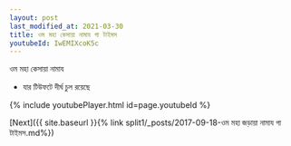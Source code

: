 ```yaml
---
layout: post
last_modified_at: 2021-03-30
title: ওম মহা কেসায়া নামায গা টাইমস
youtubeId: IwEMIXcoK5c
---
```

 
 
 ওম মহা কেসায়া নামায  
 
 -  যার টিউফটে দীর্ঘ চুল রয়েছে 
 
  
 
  
 
 
 
 
 
 


{% include youtubePlayer.html id=page.youtubeId %}
 
[Next]({{ site.baseurl }}{% link  split1/_posts/2017-09-18-ওম মহা জড়ায়া নামায গা টাইমস.md%})
 
